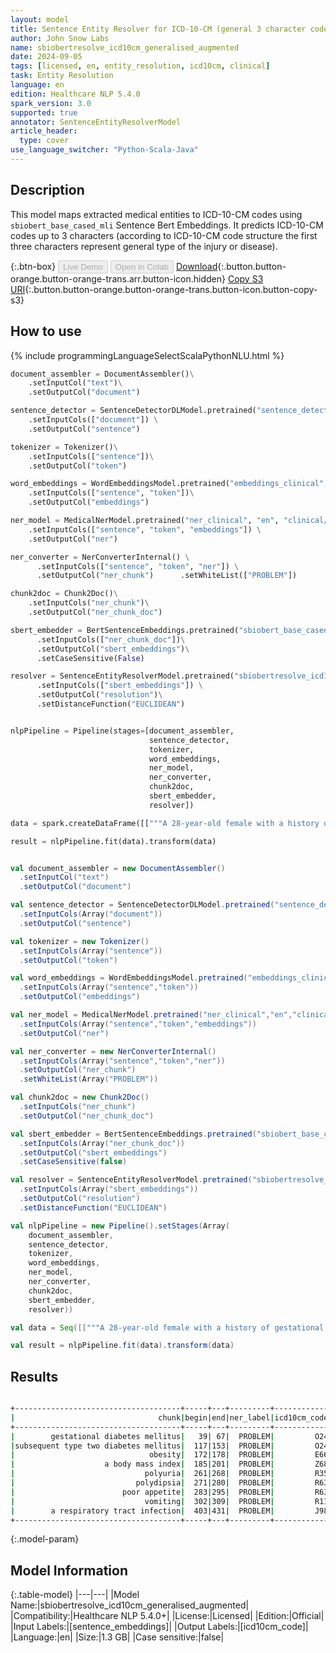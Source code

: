 ```yaml
---
layout: model
title: Sentence Entity Resolver for ICD-10-CM (general 3 character codes - augmented)
author: John Snow Labs
name: sbiobertresolve_icd10cm_generalised_augmented
date: 2024-09-05
tags: [licensed, en, entity_resolution, icd10cm, clinical]
task: Entity Resolution
language: en
edition: Healthcare NLP 5.4.0
spark_version: 3.0
supported: true
annotator: SentenceEntityResolverModel
article_header:
  type: cover
use_language_switcher: "Python-Scala-Java"
---
```


## Description

This model maps extracted medical entities to ICD-10-CM codes using `sbiobert_base_cased_mli` Sentence Bert Embeddings. It predicts ICD-10-CM codes up to 3 characters (according to ICD-10-CM code structure the first three characters represent general type of the injury or disease).

{:.btn-box}
<button class="button button-orange" disabled>Live Demo</button>
<button class="button button-orange" disabled>Open in Colab</button>
[Download](https://s3.amazonaws.com/auxdata.johnsnowlabs.com/clinical/models/sbiobertresolve_icd10cm_generalised_augmented_en_5.4.0_3.0_1725534260823.zip){:.button.button-orange.button-orange-trans.arr.button-icon.hidden}
[Copy S3 URI](s3://auxdata.johnsnowlabs.com/clinical/models/sbiobertresolve_icd10cm_generalised_augmented_en_5.4.0_3.0_1725534260823.zip){:.button.button-orange.button-orange-trans.button-icon.button-copy-s3}

## How to use



<div class="tabs-box" markdown="1">
{% include programmingLanguageSelectScalaPythonNLU.html %}
	
```python
document_assembler = DocumentAssembler()\
	.setInputCol("text")\
	.setOutputCol("document")

sentence_detector = SentenceDetectorDLModel.pretrained("sentence_detector_dl_healthcare", "en", "clinical/models") \
	.setInputCols(["document"]) \
	.setOutputCol("sentence")

tokenizer = Tokenizer()\
	.setInputCols(["sentence"])\
	.setOutputCol("token")

word_embeddings = WordEmbeddingsModel.pretrained("embeddings_clinical", "en", "clinical/models")\
	.setInputCols(["sentence", "token"])\
	.setOutputCol("embeddings")

ner_model = MedicalNerModel.pretrained("ner_clinical", "en", "clinical/models") \
	.setInputCols(["sentence", "token", "embeddings"]) \
	.setOutputCol("ner")

ner_converter = NerConverterInternal() \
 	  .setInputCols(["sentence", "token", "ner"]) \
	  .setOutputCol("ner_chunk")	  .setWhiteList(["PROBLEM"])

chunk2doc = Chunk2Doc()\
  	.setInputCols("ner_chunk")\
  	.setOutputCol("ner_chunk_doc")

sbert_embedder = BertSentenceEmbeddings.pretrained("sbiobert_base_cased_mli","en","clinical/models")\
	  .setInputCols(["ner_chunk_doc"])\
	  .setOutputCol("sbert_embeddings")\
	  .setCaseSensitive(False)

resolver = SentenceEntityResolverModel.pretrained("sbiobertresolve_icd10cm_generalised_augmented","en", "clinical/models") \
	  .setInputCols(["sbert_embeddings"]) \
	  .setOutputCol("resolution")\
	  .setDistanceFunction("EUCLIDEAN")


nlpPipeline = Pipeline(stages=[document_assembler,
                               sentence_detector,
                               tokenizer,
                               word_embeddings,
                               ner_model,
                               ner_converter,
                               chunk2doc,
                               sbert_embedder,
                               resolver])

data = spark.createDataFrame([["""A 28-year-old female with a history of gestational diabetes mellitus diagnosed eight years prior to presentation and subsequent type two diabetes mellitus, associated with obesity with a body mass index (BMI) of 33.5 kg/m2, presented with a one-week history of polyuria, polydipsia, poor appetite, and vomiting. Two weeks prior to presentation, she was treated with a five-day course of amoxicillin for a respiratory tract infection."""]]).toDF("text")

result = nlpPipeline.fit(data).transform(data)

```
```scala

val document_assembler = new DocumentAssembler()
  .setInputCol("text")
  .setOutputCol("document")

val sentence_detector = SentenceDetectorDLModel.pretrained("sentence_detector_dl_healthcare","en","clinical/models")
  .setInputCols(Array("document"))
  .setOutputCol("sentence")

val tokenizer = new Tokenizer()
  .setInputCols(Array("sentence"))
  .setOutputCol("token")

val word_embeddings = WordEmbeddingsModel.pretrained("embeddings_clinical","en","clinical/models")
  .setInputCols(Array("sentence","token"))
  .setOutputCol("embeddings")

val ner_model = MedicalNerModel.pretrained("ner_clinical","en","clinical/models")
  .setInputCols(Array("sentence","token","embeddings"))
  .setOutputCol("ner")

val ner_converter = new NerConverterInternal()
  .setInputCols(Array("sentence","token","ner"))
  .setOutputCol("ner_chunk")
  .setWhiteList(Array("PROBLEM"))

val chunk2doc = new Chunk2Doc()
  .setInputCols("ner_chunk")
  .setOutputCol("ner_chunk_doc")

val sbert_embedder = BertSentenceEmbeddings.pretrained("sbiobert_base_cased_mli","en","clinical/models")
  .setInputCols(Array("ner_chunk_doc"))
  .setOutputCol("sbert_embeddings")
  .setCaseSensitive(false)

val resolver = SentenceEntityResolverModel.pretrained("sbiobertresolve_icd10cm_generalised_augmented","en","clinical/models")
  .setInputCols(Array("sbert_embeddings"))
  .setOutputCol("resolution")
  .setDistanceFunction("EUCLIDEAN")

val nlpPipeline = new Pipeline().setStages(Array(
    document_assembler,
    sentence_detector,
    tokenizer,
    word_embeddings,
    ner_model,
    ner_converter,
    chunk2doc,
    sbert_embedder,
    resolver))

val data = Seq([["""A 28-year-old female with a history of gestational diabetes mellitus diagnosed eight years prior to presentation and subsequent type two diabetes mellitus, associated with obesity with a body mass index (BMI) of 33.5 kg/m2, presented with a one-week history of polyuria, polydipsia, poor appetite, and vomiting. Two weeks prior to presentation, she was treated with a five-day course of amoxicillin for a respiratory tract infection."""]]).toDF("text")

val result = nlpPipeline.fit(data).transform(data)

```
</div>

## Results

```bash

+-------------------------------------+-----+---+---------+------------+------------------------------------------------------------+------------------------------------------------------------+------------------------------------------------------------+
|                                chunk|begin|end|ner_label|icd10cm_code|                                                 description|                                                 resolutions|                                                   all_codes|
+-------------------------------------+-----+---+---------+------------+------------------------------------------------------------+------------------------------------------------------------+------------------------------------------------------------+
|        gestational diabetes mellitus|   39| 67|  PROBLEM|         O24|gestational diabetes mellitus [gestational diabetes melli...|gestational diabetes mellitus [gestational diabetes melli...|                                             O24:::Z86:::Z87|
|subsequent type two diabetes mellitus|  117|153|  PROBLEM|         O24|pre-existing type 2 diabetes mellitus [pre-existing type ...|pre-existing type 2 diabetes mellitus [pre-existing type ...|                                       O24:::E11:::E13:::Z86|
|                              obesity|  172|178|  PROBLEM|         E66|                              obesity [obesity, unspecified]|obesity [obesity, unspecified]:::obese [body mass index [...|               E66:::Z68:::Q13:::Z86:::E34:::H35:::Z83:::Q55|
|                    a body mass index|  185|201|  PROBLEM|         Z68|finding of body mass index [body mass index [bmi] 40.0-44...|finding of body mass index [body mass index [bmi] 40.0-44...|         Z68:::E66:::R22:::R41:::M62:::P29:::R19:::R89:::M21|
|                             polyuria|  261|268|  PROBLEM|         R35|                                         polyuria [polyuria]|polyuria [polyuria]:::polyuric state (disorder) [diabetes...|R35:::E23:::R31:::N40:::E72:::O04:::R30:::R80:::N03:::P96...|
|                           polydipsia|  271|280|  PROBLEM|         R63|                                     polydipsia [polydipsia]|polydipsia [polydipsia]:::psychogenic polydipsia [other i...|R63:::F63:::E23:::O40:::G47:::M79:::R06:::H53:::I44:::Q30...|
|                        poor appetite|  283|295|  PROBLEM|         R63|                                    poor appetite [anorexia]|poor appetite [anorexia]:::poor feeding [feeding problem ...|R63:::P92:::R43:::E86:::R19:::F52:::Z72:::R06:::Z76:::R53...|
|                             vomiting|  302|309|  PROBLEM|         R11|                                         vomiting [vomiting]|vomiting [vomiting]:::periodic vomiting [cyclical vomitin...|                                             R11:::G43:::P92|
|        a respiratory tract infection|  403|431|  PROBLEM|         J98|respiratory tract infection [other specified respiratory ...|respiratory tract infection [other specified respiratory ...|J98:::J06:::A49:::J22:::J20:::Z59:::T17:::J04:::Z13:::J18...|
+-------------------------------------+-----+---+---------+------------+------------------------------------------------------------+------------------------------------------------------------+------------------------------------------------------------+

```

{:.model-param}
## Model Information

{:.table-model}
|---|---|
|Model Name:|sbiobertresolve_icd10cm_generalised_augmented|
|Compatibility:|Healthcare NLP 5.4.0+|
|License:|Licensed|
|Edition:|Official|
|Input Labels:|[sentence_embeddings]|
|Output Labels:|[icd10cm_code]|
|Language:|en|
|Size:|1.3 GB|
|Case sensitive:|false|
